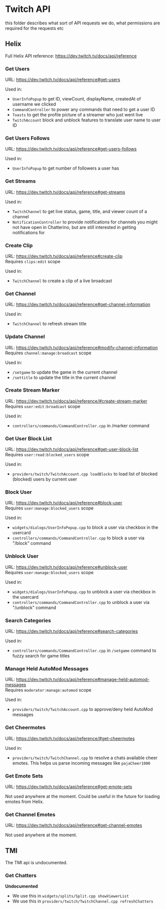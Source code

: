 # Twitch API

this folder describes what sort of API requests we do, what permissions are required for the requests etc

## Helix

Full Helix API reference: https://dev.twitch.tv/docs/api/reference

### Get Users

URL: https://dev.twitch.tv/docs/api/reference#get-users

  Used in:
  - `UserInfoPopup` to get ID, viewCount, displayName, createdAt of username we clicked
  - `CommandController` to power any commands that need to get a user ID
  - `Toasts` to get the profile picture of a streamer who just went live
  - `TwitchAccount` block and unblock features to translate user name to user ID

### Get Users Follows

URL: https://dev.twitch.tv/docs/api/reference#get-users-follows

  Used in:
  - `UserInfoPopup` to get number of followers a user has

### Get Streams

URL: https://dev.twitch.tv/docs/api/reference#get-streams

  Used in:
  - `TwitchChannel` to get live status, game, title, and viewer count of a channel
  - `NotificationController` to provide notifications for channels you might not have open in Chatterino, but are still interested in getting notifications for

### Create Clip

URL: https://dev.twitch.tv/docs/api/reference#create-clip  
Requires `clips:edit` scope

  Used in:
  - `TwitchChannel` to create a clip of a live broadcast

### Get Channel

URL: https://dev.twitch.tv/docs/api/reference#get-channel-information

  Used in:
  - `TwitchChannel` to refresh stream title

### Update Channel

URL: https://dev.twitch.tv/docs/api/reference#modify-channel-information  
Requires `channel:manage:broadcast` scope

  Used in:
  - `/setgame` to update the game in the current channel
  - `/settitle` to update the title in the current channel

### Create Stream Marker

URL: https://dev.twitch.tv/docs/api/reference/#create-stream-marker  
Requires `user:edit:broadcast` scope

  Used in:
  - `controllers/commands/CommandController.cpp` in /marker command

### Get User Block List

URL: https://dev.twitch.tv/docs/api/reference#get-user-block-list  
Requires `user:read:blocked_users` scope

  Used in:
  - `providers/twitch/TwitchAccount.cpp loadBlocks` to load list of blocked (blocked) users by current user

### Block User

URL: https://dev.twitch.tv/docs/api/reference#block-user  
Requires `user:manage:blocked_users` scope

  Used in:
  - `widgets/dialogs/UserInfoPopup.cpp` to block a user via checkbox in the usercard
  - `controllers/commands/CommandController.cpp` to block a user via "/block" command

### Unblock User

URL: https://dev.twitch.tv/docs/api/reference#unblock-user  
Requires `user:manage:blocked_users` scope

  Used in:
  - `widgets/dialogs/UserInfoPopup.cpp` to unblock a user via checkbox in the usercard
  - `controllers/commands/CommandController.cpp` to unblock a user via "/unblock" command

### Search Categories

URL: https://dev.twitch.tv/docs/api/reference#search-categories

  Used in:
  - `controllers/commands/CommandController.cpp` in `/setgame` command to fuzzy search for game titles

### Manage Held AutoMod Messages

URL: https://dev.twitch.tv/docs/api/reference#manage-held-automod-messages  
Requires `moderator:manage:automod` scope

  Used in:
  - `providers/twitch/TwitchAccount.cpp` to approve/deny held AutoMod messages

### Get Cheermotes

URL: https://dev.twitch.tv/docs/api/reference/#get-cheermotes

  Used in:
  - `providers/twitch/TwitchChannel.cpp` to resolve a chats available cheer emotes. This helps us parse incoming messages like `pajaCheer1000`

### Get Emote Sets

URL: https://dev.twitch.tv/docs/api/reference#get-emote-sets

  Not used anywhere at the moment. Could be useful in the future for loading emotes from Helix.

### Get Channel Emotes

URL: https://dev.twitch.tv/docs/api/reference#get-channel-emotes

  Not used anywhere at the moment.

## TMI

The TMI api is undocumented.

### Get Chatters

**Undocumented**

- We use this in `widgets/splits/Split.cpp showViewerList`
- We use this in `providers/twitch/TwitchChannel.cpp refreshChatters`

